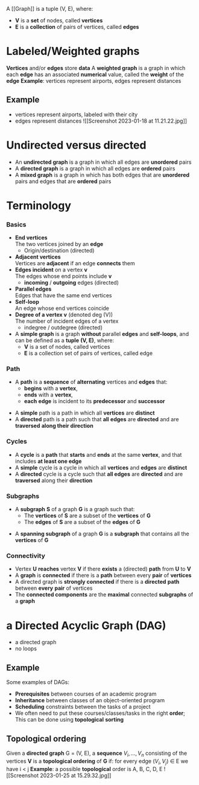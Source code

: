 A [[Graph]] is a tuple (V, E), where:
-   ﻿﻿**V** is a **set** of nodes, called **vertices**
-   ﻿**E** is a **collection** of pairs of vertices, called **edges**
# Labeled/Weighted graphs
**Vertices** and/or **edges** store **data**
A **weighted graph** is a graph in which each **edge** has an associated **numerical** value, called the **weight** of the **edge**
**Example**: vertices represent airports, edges represent distances
## Example
-   ﻿﻿vertices represent airports, labeled with their city
-   ﻿﻿edges represent distances
![[Screenshot 2023-01-18 at 11.21.22.jpg]]
# Undirected versus directed
* An **undirected graph** is a graph in which all edges are **unordered** pairs
* A **directed graph** is a graph in which all edges are **ordered** pairs
* A **mixed graph** is a graph in which has both edges that are **unordered** pairs and edges that are **ordered** pairs

# Terminology
### Basics
- **End vertices**  
    The two vertices joined by an **edge**
	-   ﻿﻿Origin/destination (directed)
- **Adjacent vertices**  
    Vertices are **adjacent** if an edge **connects** them
- **Edges incident** on a vertex **v**  
    The edges whose end points include **v**
	- ﻿﻿**incoming** / **outgoing** edges (directed)
- **Parallel edges**  
    Edges that have the same end vertices
- **Self-loop**  
    An edge whose end vertices coincide
- **Degree of a vertex v** (denoted deg (V))  
    The number of incident edges of a vertex
	- indegree / outdegree (directed)
- A **simple graph** is a graph **without** parallel **edges** and **self-loops**, and can be defined as a **tuple** **(V, E)**, where:
	- **V** is a set of nodes, called vertices
	- **E** is a collection set of pairs of vertices, called edge
### Path
* ﻿A **path** is a **sequence** of **alternating** vertices and **edges** that:
	- **begins** with a **vertex**,
	- **ends** with a **vertex**,
	- **each** **edge** is incident to its **predecessor** and **successor**
- A **simple** path is a path in which all **vertices** are **distinct**
- A **directed** path is a path such that **all** **edges** are **directed** and are **traversed** **along their direction**
### Cycles
- A **cycle** is a **path** that **starts** and **ends** at the same **vertex**, and that includes **at least one edge**
- A **simple** cycle is a cycle in which all **vertices** and **edges** are **distinct**
- A **directed** cycle is a cycle such that **all edges** are **directed** and are **traversed** along their **direction**
### Subgraphs
* A **subgraph** **S** of a graph **G** is a graph such that:
	- The **vertices** of **S** are a subset of the **vertices** of **G**
	- The **edges** of **S** are a subset of the **edges** of **G**
- A **spanning subgraph** of a graph **G** is a **subgraph** that contains all the **vertices** of **G**
### Connectivity
- Vertex **U** **reaches** vertex **V** if there **exists** a (directed) **path** from **U** to **V**
- A **graph** is **connected** if there is a **path** between every **pair** of **vertices**
- A directed graph is **strongly connected** if there is a **directed** **path** between **every** **pair** of vertices
- The **connected components** are the **maximal** connected **subgraphs** of a **graph**

# a Directed Acyclic Graph (DAG)
* a directed graph
* no loops

## Example
Some examples of DAGs:
- **Prerequisites** between courses of an academic program
- **Inheritance** between classes of an object-oriented program
- **Scheduling** constraints between the tasks of a project
- We often need to put these courses/classes/tasks in the right **order**; This can be done using **topological** **sorting**

## Topological ordering
Given a **directed graph** G = (V, E), a **sequence** $V_{i},..., V_{n}$ consisting of the vertices **V** is a **topological ordering** of **G** if:
	for every edge $(V_{i}, V_{j})$ ∈ E we have i < j
**Example**: a possible **topological** order is A, B, C, D, E
![[Screenshot 2023-01-25 at 15.29.32.jpg]]
